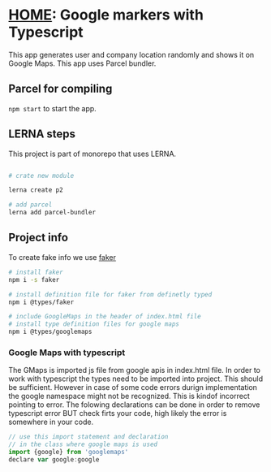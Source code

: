 # [HOME](../../README.md): Google markers with Typescript

This app generates user and company location randomly and shows it on Google Maps.
This app uses Parcel bundler.

## Parcel for compiling

`npm start` to start the app.

## LERNA steps

This project is part of monorepo that uses LERNA.

```bash

# crate new module

lerna create p2

# add parcel
lerna add parcel-bundler

```

## Project info

To create fake info we use [faker](https://www.npmjs.com/package/faker)

```bash
# install faker
npm i -s faker

# install definition file for faker from definetly typed
npm i @types/faker

# include GoogleMaps in the header of index.html file
# install type definition files for google maps
npm i @types/googlemaps

```

### Google Maps with typescript

The GMaps is imported js file from google apis in index.html file. In order to work with typescript the types need to be imported into project. This should be sufficient.
However in case of some code errors durign implementation the google namespace might not be recognized. This is kindof incorrect pointing to error. The folowing declarations can be done in order to remove typescript error BUT check firts your code, high likely the error is somewhere in your code.

```javascript
// use this import statement and declaration
// in the class where google maps is used
import {google} from 'googlemaps'
declare var google:google

```
